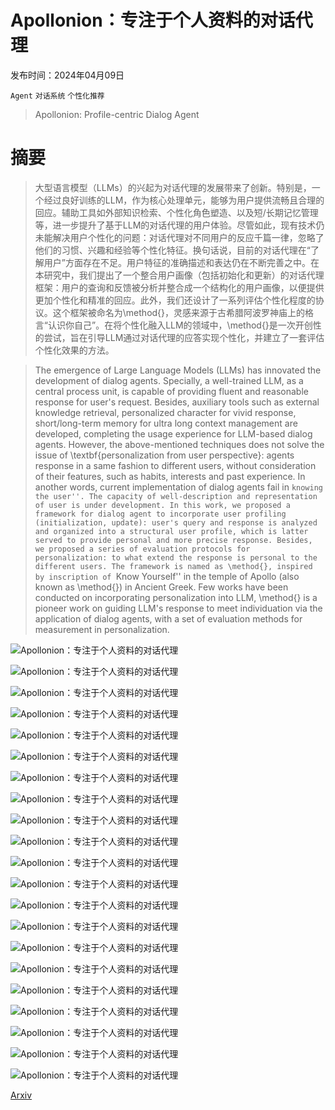# Apollonion：专注于个人资料的对话代理

发布时间：2024年04月09日

`Agent` `对话系统` `个性化推荐`

> Apollonion: Profile-centric Dialog Agent

# 摘要

> 大型语言模型（LLMs）的兴起为对话代理的发展带来了创新。特别是，一个经过良好训练的LLM，作为核心处理单元，能够为用户提供流畅且合理的回应。辅助工具如外部知识检索、个性化角色塑造、以及短/长期记忆管理等，进一步提升了基于LLM的对话代理的用户体验。尽管如此，现有技术仍未能解决用户个性化的问题：对话代理对不同用户的反应千篇一律，忽略了他们的习惯、兴趣和经验等个性化特征。换句话说，目前的对话代理在“了解用户”方面存在不足。用户特征的准确描述和表达仍在不断完善之中。在本研究中，我们提出了一个整合用户画像（包括初始化和更新）的对话代理框架：用户的查询和反馈被分析并整合成一个结构化的用户画像，以便提供更加个性化和精准的回应。此外，我们还设计了一系列评估个性化程度的协议。这个框架被命名为\method{}，灵感来源于古希腊阿波罗神庙上的格言“认识你自己”。在将个性化融入LLM的领域中，\method{}是一次开创性的尝试，旨在引导LLM通过对话代理的应答实现个性化，并建立了一套评估个性化效果的方法。

> The emergence of Large Language Models (LLMs) has innovated the development of dialog agents. Specially, a well-trained LLM, as a central process unit, is capable of providing fluent and reasonable response for user's request. Besides, auxiliary tools such as external knowledge retrieval, personalized character for vivid response, short/long-term memory for ultra long context management are developed, completing the usage experience for LLM-based dialog agents. However, the above-mentioned techniques does not solve the issue of \textbf{personalization from user perspective}: agents response in a same fashion to different users, without consideration of their features, such as habits, interests and past experience. In another words, current implementation of dialog agents fail in ``knowing the user''. The capacity of well-description and representation of user is under development. In this work, we proposed a framework for dialog agent to incorporate user profiling (initialization, update): user's query and response is analyzed and organized into a structural user profile, which is latter served to provide personal and more precise response. Besides, we proposed a series of evaluation protocols for personalization: to what extend the response is personal to the different users.
  The framework is named as \method{}, inspired by inscription of ``Know Yourself'' in the temple of Apollo (also known as \method{}) in Ancient Greek. Few works have been conducted on incorporating personalization into LLM, \method{} is a pioneer work on guiding LLM's response to meet individuation via the application of dialog agents, with a set of evaluation methods for measurement in personalization.

![Apollonion：专注于个人资料的对话代理](../../../paper_images/2404.08692/logo2.png)

![Apollonion：专注于个人资料的对话代理](../../../paper_images/2404.08692/x1.png)

![Apollonion：专注于个人资料的对话代理](../../../paper_images/2404.08692/x2.png)

![Apollonion：专注于个人资料的对话代理](../../../paper_images/2404.08692/x3.png)

![Apollonion：专注于个人资料的对话代理](../../../paper_images/2404.08692/x4.png)

![Apollonion：专注于个人资料的对话代理](../../../paper_images/2404.08692/x5.png)

![Apollonion：专注于个人资料的对话代理](../../../paper_images/2404.08692/x6.png)

![Apollonion：专注于个人资料的对话代理](../../../paper_images/2404.08692/x7.png)

![Apollonion：专注于个人资料的对话代理](../../../paper_images/2404.08692/x8.png)

![Apollonion：专注于个人资料的对话代理](../../../paper_images/2404.08692/x9.png)

![Apollonion：专注于个人资料的对话代理](../../../paper_images/2404.08692/x10.png)

![Apollonion：专注于个人资料的对话代理](../../../paper_images/2404.08692/x11.png)

![Apollonion：专注于个人资料的对话代理](../../../paper_images/2404.08692/x12.png)

![Apollonion：专注于个人资料的对话代理](../../../paper_images/2404.08692/x13.png)

![Apollonion：专注于个人资料的对话代理](../../../paper_images/2404.08692/x14.png)

![Apollonion：专注于个人资料的对话代理](../../../paper_images/2404.08692/x15.png)

![Apollonion：专注于个人资料的对话代理](../../../paper_images/2404.08692/x16.png)

![Apollonion：专注于个人资料的对话代理](../../../paper_images/2404.08692/x17.png)

![Apollonion：专注于个人资料的对话代理](../../../paper_images/2404.08692/x18.png)

![Apollonion：专注于个人资料的对话代理](../../../paper_images/2404.08692/x19.png)

![Apollonion：专注于个人资料的对话代理](../../../paper_images/2404.08692/x20.png)

[Arxiv](https://arxiv.org/abs/2404.08692)
